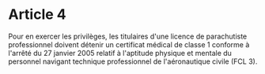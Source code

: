 # Article 4

Pour en exercer les privilèges, les titulaires d'une licence de parachutiste professionnel doivent détenir un certificat médical de classe 1 conforme à l'arrêté du 27 janvier 2005 relatif à l'aptitude physique et mentale du personnel navigant technique professionnel de l'aéronautique civile (FCL 3).
